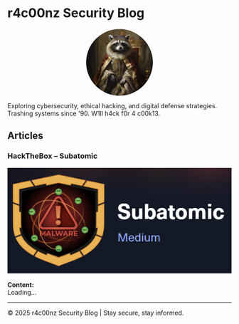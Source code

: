 # r4c00nz Security Blog

<img src="images/root/Racoon.png" alt="r4c00nz Logo" style="display: block; margin-left: auto; margin-right: auto; border-radius: 50%; width: 150px; height: 150px;">

Exploring cybersecurity, ethical hacking, and digital defense strategies. Trashing systems since '90. W1ll h4ck f0r 4 c00k13.

## Articles

### HackTheBox – Subatomic

<div style="text-align: center;">
    <img src="images/subatomic/logo.png" alt="Sherlock" style="max-width: 100%; height: auto;">
</div>

**Content:**  
Loading...

---

© 2025 r4c00nz Security Blog | Stay secure, stay informed.
